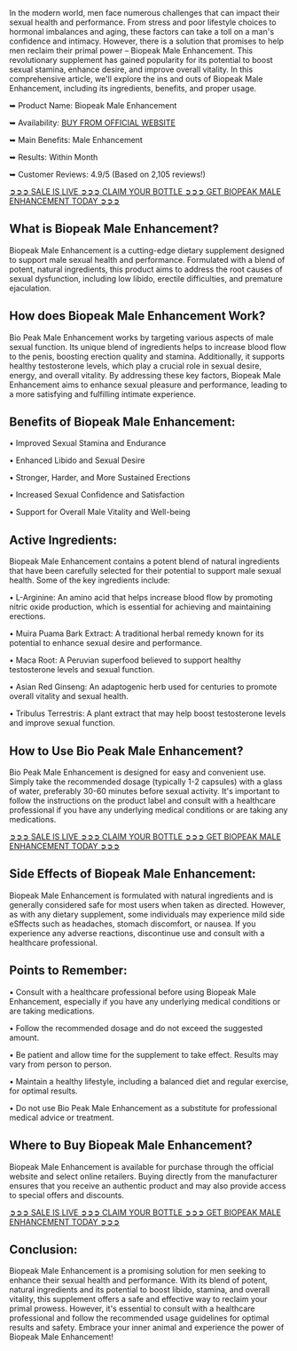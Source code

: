 In the modern world, men face numerous challenges that can impact their sexual health and performance. From stress and poor lifestyle choices to hormonal imbalances and aging, these factors can take a toll on a man's confidence and intimacy. However, there is a solution that promises to help men reclaim their primal power – Biopeak Male Enhancement.
 This revolutionary supplement has gained popularity for its potential to boost sexual stamina, enhance desire, and improve overall vitality. In this comprehensive article, we'll explore the ins and outs of Biopeak Male Enhancement, including its ingredients, benefits, and proper usage.

➥ Product Name: Biopeak Male Enhancement

➥ Availability: [BUY FROM OFFICIAL WEBSITE](https://atozsupplement.com/biopeak-male-enhancement/)

➥ Main Benefits: Male Enhancement

➥ Results: Within Month

➥ Customer Reviews: 4.9/5 (Based on 2,105 reviews!)   

[➲➲➲ SALE IS LIVE ➲➲➲ CLAIM YOUR BOTTLE ➲➲➲ GET BIOPEAK MALE ENHANCEMENT TODAY ➲➲➲](https://atozsupplement.com/biopeak-male-enhancement/)

## What is Biopeak Male Enhancement?

Biopeak Male Enhancement is a cutting-edge dietary supplement designed to support male sexual health and performance. Formulated with a blend of potent, natural ingredients, this product aims to address the root causes of sexual dysfunction, including low libido, erectile difficulties, and premature ejaculation.

## How does Biopeak Male Enhancement Work?

Bio Peak Male Enhancement works by targeting various aspects of male sexual function. Its unique blend of ingredients helps to increase blood flow to the penis, boosting erection quality and stamina. Additionally, it supports healthy testosterone levels, which play a crucial role in sexual desire, energy, and overall vitality. By addressing these key factors, Biopeak Male Enhancement aims to enhance sexual pleasure and performance, leading to a more satisfying and fulfilling intimate experience.

## Benefits of Biopeak Male Enhancement:

•	Improved Sexual Stamina and Endurance

•	Enhanced Libido and Sexual Desire

•	Stronger, Harder, and More Sustained Erections

•	Increased Sexual Confidence and Satisfaction

•	Support for Overall Male Vitality and Well-being

## Active Ingredients:

Biopeak Male Enhancement contains a potent blend of natural ingredients that have been carefully selected for their potential to support male sexual health. Some of the key ingredients include:

•	L-Arginine: An amino acid that helps increase blood flow by promoting nitric oxide production, which is essential for achieving and maintaining erections.

•	Muira Puama Bark Extract: A traditional herbal remedy known for its potential to enhance sexual desire and performance.

•	Maca Root: A Peruvian superfood believed to support healthy testosterone levels and sexual function.

•	Asian Red Ginseng: An adaptogenic herb used for centuries to promote overall vitality and sexual health.

•	Tribulus Terrestris: A plant extract that may help boost testosterone levels and improve sexual function.

## How to Use Bio Peak Male Enhancement?

Bio Peak Male Enhancement is designed for easy and convenient use. Simply take the recommended dosage (typically 1-2 capsules) with a glass of water, preferably 30-60 minutes before sexual activity. It's important to follow the instructions on the product label and consult with a healthcare professional if you have any underlying medical conditions or are taking any medications.

 [➲➲➲ SALE IS LIVE ➲➲➲ CLAIM YOUR BOTTLE ➲➲➲ GET BIOPEAK MALE ENHANCEMENT TODAY ➲➲➲](https://atozsupplement.com/biopeak-male-enhancement/)

## Side Effects of Biopeak Male Enhancement:

Biopeak Male Enhancement is formulated with natural ingredients and is generally considered safe for most users when taken as directed. However, as with any dietary supplement, some individuals may experience mild side eSffects such as headaches, stomach discomfort, or nausea. If you experience any adverse reactions, discontinue use and consult with a healthcare professional.

## Points to Remember:

•	Consult with a healthcare professional before using Biopeak Male Enhancement, especially if you have any underlying medical conditions or are taking medications.

•	Follow the recommended dosage and do not exceed the suggested amount.

•	Be patient and allow time for the supplement to take effect. Results may vary from person to person.

•	Maintain a healthy lifestyle, including a balanced diet and regular exercise, for optimal results.

•	Do not use Bio Peak Male Enhancement as a substitute for professional medical advice or treatment.

## Where to Buy Biopeak Male Enhancement?

Biopeak Male Enhancement is available for purchase through the official website and select online retailers. Buying directly from the manufacturer ensures that you receive an authentic product and may also provide access to special offers and discounts.

[➲➲➲ SALE IS LIVE ➲➲➲ CLAIM YOUR BOTTLE ➲➲➲ GET BIOPEAK MALE ENHANCEMENT TODAY ➲➲➲](https://atozsupplement.com/biopeak-male-enhancement/)

## Conclusion:

Biopeak Male Enhancement is a promising solution for men seeking to enhance their sexual health and performance. With its blend of potent, natural ingredients and its potential to boost libido, stamina, and overall vitality, this supplement offers a safe and effective way to reclaim your primal prowess. However, it's essential to consult with a healthcare professional and follow the recommended usage guidelines for optimal results and safety. Embrace your inner animal and experience the power of Biopeak Male Enhancement!
